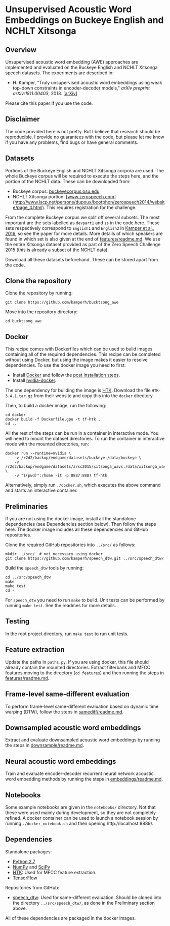 Unsupervised Acoustic Word Embeddings on Buckeye English and NCHLT Xitsonga
===========================================================================

Overview
--------
Unsupervised acoustic word embedding (AWE) approaches are implemented and
evaluated on the Buckeye English and NCHLT Xitsonga speech datasets. The
experiments are described in:

- H. Kamper, "Truly unsupervised acoustic word embeddings using weak top-down
  constraints in encoder-decoder models," *arXiv preprint arXiv:1811.00403*,
  2018. [[arXiv](https://arxiv.org/abs/1811.00403)]

Please cite this paper if you use the code.


Disclaimer
----------
The code provided here is not pretty. But I believe that research should be
reproducible. I provide no guarantees with the code, but please let me know if
you have any problems, find bugs or have general comments.


Datasets
--------
Portions of the Buckeye English and NCHLT Xitsonga corpora are used. The whole
Buckeye corpus will be required to execute the steps here, and the portion of
the NCHLT data. These can be downloaded from:

- Buckeye corpus:
  [buckeyecorpus.osu.edu](http://buckeyecorpus.osu.edu/)
- NCHLT Xitsonga portion:
  [www.zerospeech.com](http://www.lscp.net/persons/dupoux/bootphon/zerospeech2014/website/page_4.html).
  This requires registration for the challenge.

From the complete Buckeye corpus we split off several subsets. The most
important are the sets labelled as `devpart1` and `zs` in the code here. These
sets respectively correspond to `English1` and `English2` in [Kamper et al.,
2016](http://arxiv.org/abs/1606.06950), so see the paper for more details. More
details of which speakers are found in which set is also given at the end of
[features/readme.md](features/readme.md). We use the entire Xitsonga dataset
provided as part of the Zero Speech Challenge 2015 (this is already a subset of
the NCHLT data).

Download all these datasets beforehand. These can be stored apart from the
code.


Clone the repository
--------------------
Clone the repository by running:

    git clone https://github.com/kamperh/bucktsong_awe

Move into the repository directory:

    cd bucktsong_awe


Docker
------
This recipe comes with Dockerfiles which can be used to build images containing
all of the required dependencies. This recipe can be completed without using
Docker, but using the image makes it easier to resolve dependencies. To use the
docker image you need to first:

- Install [Docker](https://docs.docker.com/install/) and follow the [post
  installation
  steps](https://docs.docker.com/install/linux/linux-postinstall/).
- Install [nvidia-docker](https://github.com/NVIDIA/nvidia-docker).

The one dependency for building the image is [HTK](http://htk.eng.cam.ac.uk/).
Download the file `HTK-3.4.1.tar.gz` from their website and copy this into the
`docker` directory.

Then, to build a docker image, run the following:

    cd docker
    docker build -f Dockerfile.gpu -t tf-htk .
    cd ..

All the rest of the steps can be run in a container in interactive mode. You
will need to mount the dataset directories. To run the container in interactive
mode with the mounted directories, run:

    docker run --runtime=nvidia \
        -v /r2d2/backup/endgame/datasets/buckeye:/data/buckeye \
        -v /r2d2/backup/endgame/datasets/zrsc2015/xitsonga_wavs:/data/xitsonga_wavs \
        -v "$(pwd)":/home -it -p 8887:8887 tf-htk

Alternatively, simply run `./docker.sh`, which executes the above command and
starts an interactive container.


Preliminaries
-------------
If you are not using the docker image, install all the standalone dependencies
(see Dependencies section below). Then follow the steps here. The docker image
includes all these dependencies and GitHub repositories.

Clone the required GitHub repositories into `../src/` as follows:

    mkdir ../src/  # not necessary using docker
    git clone https://github.com/kamperh/speech_dtw.git ../src/speech_dtw/

Build the `speech_dtw` tools by running:

    cd ../src/speech_dtw
    make
    make test
    cd -

For `speech_dtw` you need to run `make` to build. Unit tests can be performed
by running `make test`. See the readmes for more details.


Testing
-------
In the root project directory, run `make test` to run unit tests.


Feature extraction
------------------
Update the paths in `paths.py`. If you are using docker, this file should
already contain the mounted directories. Extract filterbank and MFCC features
moving to the directory (`cd features`) and then running the steps in
[features/readme.md](features/readme.md).


Frame-level same-different evaluation
-------------------------------------
To perform frame-level same-different evaluation based on dynamic time warping
(DTW), follow the steps in [samediff/readme.md](samediff/readme.md).


Downsampled acoustic word embeddings
------------------------------------
Extract and evaluate downsampled acoustic word embeddings by running the steps
in [downsample/readme.md](downsample/readme.md).


Neural acoustic word embeddings
-------------------------------
Train and evaluate encoder-decoder recurrent neural network acoustic word
embedding methods by running the steps in
[embeddings/readme.md](embeddings/readme.md).


Notebooks
---------
Some example notebooks are given in the `notebooks/` directory. Not that these
were used mainly during development, so they are not completely refined. A
docker container can be used to launch a notebook session by running
`./docker_notebook.sh` and then opening http://localhost:8889/.


Dependencies
------------
Standalone packages:

- [Python 2.7](https://www.python.org/)
- [NumPy](http://www.numpy.org/) and [SciPy](http://www.scipy.org/)
- [HTK](http://htk.eng.cam.ac.uk/): Used for MFCC feature extraction.
- [TensorFlow](https://www.tensorflow.org/)

Repositories from GitHub:

- [speech_dtw](https://github.com/kamperh/speech_dtw/): Used for same-different
  evaluation.  Should be cloned into the directory `../src/speech_dtw/`, as
  done in the Preliminary section above.

All of these dependencies are packaged in the docker images.
